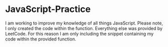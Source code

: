 # JavaScript-Practice
I am working to improve my knowledge of all things JavaScript. Please note, I only created the code within the function. Everything else was provided by LeetCode. For this reason I am only including the snippet containing my code within the provided function.
